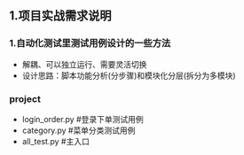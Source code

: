 ## 1.项目实战需求说明
### 1.自动化测试里测试用例设计的一些方法
* 解耦、可以独立运行、需要灵活切换
* 设计思路：脚本功能分析(分步骤)和模块化分层(拆分为多模块)
    
### project
* login_order.py #登录下单测试用例
* category.py #菜单分类测试用例
* all_test.py #主入口